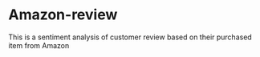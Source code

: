 # Amazon-review
This is a sentiment analysis of customer review based on their purchased item from Amazon
